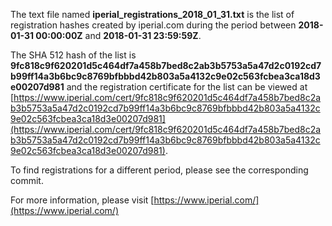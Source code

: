 The text file named **iperial_registrations_2018_01_31.txt** is the list of registration hashes created by iperial.com during the period between **2018-01-31 00:00:00Z** and **2018-01-31 23:59:59Z**.

The SHA 512 hash of the list is **9fc818c9f620201d5c464df7a458b7bed8c2ab3b5753a5a47d2c0192cd7b99ff14a3b6bc9c8769bfbbbd42b803a5a4132c9e02c563fcbea3ca18d3e00207d981** and the registration certificate for the list can be viewed at [https://www.iperial.com/cert/9fc818c9f620201d5c464df7a458b7bed8c2ab3b5753a5a47d2c0192cd7b99ff14a3b6bc9c8769bfbbbd42b803a5a4132c9e02c563fcbea3ca18d3e00207d981](https://www.iperial.com/cert/9fc818c9f620201d5c464df7a458b7bed8c2ab3b5753a5a47d2c0192cd7b99ff14a3b6bc9c8769bfbbbd42b803a5a4132c9e02c563fcbea3ca18d3e00207d981).

To find registrations for a different period, please see the corresponding commit.

For more information, please visit [https://www.iperial.com/](https://www.iperial.com/)
